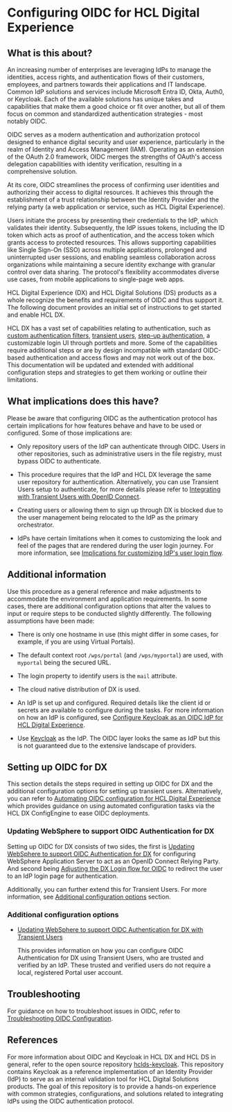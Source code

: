 # Configuring OIDC for HCL Digital Experience

## What is this about?

An increasing number of enterprises are leveraging IdPs to manage the identities, access rights, and authentication flows of their customers, employees, and partners towards their applications and IT landscape. Common IdP solutions and services include Microsoft Entra ID, Okta, Auth0, or Keycloak. Each of the available solutions has unique takes and capabilities that make them a good choice or fit over another, but all of them focus on common and standardized authentication strategies - most notably OIDC.

OIDC serves as a modern authentication and authorization protocol designed to enhance digital security and user experience, particularly in the realm of Identity and Access Management (IAM). Operating as an extension of the OAuth 2.0 framework, OIDC merges the strengths of OAuth's access delegation capabilities with identity verification, resulting in a comprehensive solution.

At its core, OIDC streamlines the process of confirming user identities and authorizing their access to digital resources. It achieves this through the establishment of a trust relationship between the Identity Provider and the relying party (a web application or service, such as HCL Digital Experience).

Users initiate the process by presenting their credentials to the IdP, which validates their identity. Subsequently, the IdP issues tokens, including the ID token which acts as proof of authentication, and the access token which grants access to protected resources. This allows supporting capabilities like Single Sign-On (SSO) across multiple applications, prolonged and uninterrupted user sessions, and enabling seamless collaboration across organizations while maintaining a secure identity exchange with granular control over data sharing. The protocol's flexibility accommodates diverse use cases, from mobile applications to single-page web apps.

HCL Digital Experience (DX) and HCL Digital Solutions (DS) products as a whole recognize the benefits and requirements of OIDC and thus support it. The following document provides an initial set of instructions to get started and enable HCL DX.

HCL DX has a vast set of capabilities relating to authentication, such as [custom authentication filters](https://opensource.hcltechsw.com/digital-experience/latest/deployment/manage/config_portal_behavior/auth_filters/), [transient users](https://opensource.hcltechsw.com/digital-experience/latest/deployment/manage/security/people/authentication/integrate_oid/), [step-up authentication](https://opensource.hcltechsw.com/digital-experience/latest/deployment/manage/security/people/authentication/stepup_auth/enabling_stepup_auth/stepup_auth_prop/), a customizable login UI through portlets and more. Some of the capabilities require additional steps or are by design incompatible with standard OIDC-based authentication and access flows and may not work out of the box. This documentation will be updated and extended with additional configuration steps and strategies to get them working or outline their limitations.

## What implications does this have?

Please be aware that configuring OIDC as the authentication protocol has certain implications for how features behave and have to be used or configured. Some of those implications are:

- Only repository users of the IdP can authenticate through OIDC. Users in other repositories, such as administrative users in the file registry, must bypass OIDC to authenticate.

- This procedure requires that the IdP and HCL DX leverage the same user repository for authentication. Alternatively, you can use Transient Users setup to authenticate, for more details please refer to [Integrating with Transient Users with OpenID Connect](https://opensource.hcltechsw.com/digital-experience/latest/deployment/manage/security/people/authentication/integrate_oid/index.html).

- Creating users or allowing them to sign up through DX is blocked due to the user management being relocated to the IdP as the primary orchestrator.

- IdPs have certain limitations when it comes to customizing the look and feel of the pages that are rendered during the user login journey. For more information, see [Implications for customizing IdP's user login flow](./dx-oidc-customization-considerations.md).

## Additional information

Use this procedure as a general reference and make adjustments to accommodate the environment and application requirements. In some cases, there are additional configuration options that alter the values to input or require steps to be conducted slightly differently. The following assumptions have been made:

- There is only one hostname in use (this might differ in some cases, for example, if you are using Virtual Portals).

- The default context root `/wps/portal` (and `/wps/myportal`) are used, with `myportal` being the secured URL.

- The login property to identify users is the `mail` attribute.

- The cloud native distribution of DX is used.

- An IdP is set up and configured. Required details like the client id or secrets are available to configure during the tasks. For more information on how an IdP is configured, see [Configure Keycloak as an OIDC IdP for HCL Digital Experience](https://github.com/HCL-TECH-SOFTWARE/hclds-keycloak/tree/main/docs/integration/ds-integration/dx/dx-keycloak-configuration.md).

- Use [Keycloak](https://www.keycloak.org/) as the IdP. The OIDC layer looks the same as IdP but this is not guaranteed due to the extensive landscape of providers.

## Setting up OIDC for DX

This section details the steps required in setting up OIDC for DX and the additional configuration options for setting up transient users.
Alternatively, you can refer to [Automating OIDC configuration for HCL Digital Experience](./automation/dx-oidc-automation.md) which provides guidance on using automated configuration tasks via the HCL DX ConfigEngine to ease OIDC deployments. 

### Updating WebSphere to support OIDC Authentication for DX

Setting up OIDC for DX consists of two sides, the first is [Updating WebSphere to support OIDC Authentication for DX](dx-update-webshpere-for-oidc.md) for configuring WebSphere Application Server to act as an OpenID Connect Relying Party. And second being [Adjusting the DX Login flow for OIDC](./dx-integration.md) to redirect the user to an IdP login page for authentication.

Additionally, you can further extend this for Transient Users. For more information, see [Additional configuration options](#additional-configuration-options) section.

### Additional configuration options

- [Updating WebSphere to support OIDC Authentication for DX with Transient Users](./transient-users/dx-update-webshpere-for-oidc-transient-users.md)

    This provides information on how you can configure OIDC Authentication for DX using Transient Users, who are trusted and verified by an IdP. These trusted and verified users do not require a local, registered Portal user account.

## Troubleshooting

For guidance on how to troubleshoot issues in OIDC, refer to [Troubleshooting OIDC Configuration](oidc-troubleshooting.md).

## References

For more information about OIDC and Keycloak in HCL DX and HCL DS in general, refer to the open source repository [hclds-keycloak](https://github.com/HCL-TECH-SOFTWARE/hclds-keycloak). This repository contains Keycloak as a reference implementation of an Identity Provider (IdP) to serve as an internal validation tool for HCL Digital Solutions products. The goal of this repository is to provide a hands-on experience with common strategies, configurations, and solutions related to integrating IdPs using the OIDC authentication protocol.
